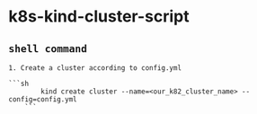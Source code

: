 # k8s-kind-cluster-script

## `shell command`
	
	1. Create a cluster according to config.yml
		
	```sh
			kind create cluster --name=<our_k82_cluster_name> --config=config.yml
		```

